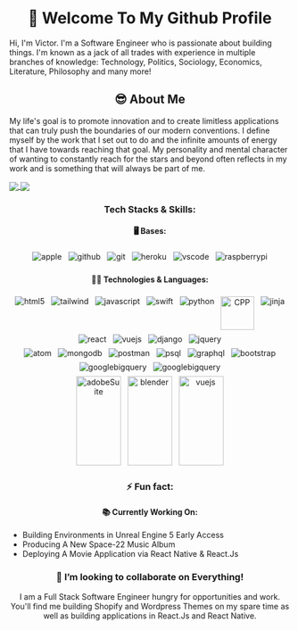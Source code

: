 
<h1 align="center"> 👋 Welcome To My Github Profile </h1>

Hi, I'm Victor. I'm a Software Engineer who is passionate about building things. I'm known as a jack of all trades with experience in multiple branches of knowledge: Technology, Politics, Sociology, Economics, Literature, Philosophy and many more!

<h2 align="center"> 😎 About Me </h2>

My life's goal is to promote innovation and to create limitless applications that can truly push the boundaries of our modern conventions. I define myself by the work that I set out to do and the infinite amounts of energy that I have towards reaching that goal. My personality and mental character of wanting to constantly reach for the stars and beyond often reflects in my work and is something that will always be part of me.

<a href="https://github.com/anuraghazra/github-readme-stats">
  <img align="center" src="https://github-readme-stats.vercel.app/api?username=victordoyle&show_icons=true&count_private=true&hide=stars&theme=dark" />
</a>

<a href="https://github.com/anuraghazra/github-readme-stats">
  <img align="center" src="https://github-readme-stats.vercel.app/api/top-langs/?username=victordoyle&langs_count=10&theme=dark&layout=compact&exclude_repo=React-Django-RateMoviesApp" />
</a>




<h3 align="center"> Tech Stacks & Skills: </h3>

<h4 align="center"> 🖥️ Bases: </h4>
<p align="center">
<img src="https://www.vectorlogo.zone/logos/apple/apple-icon.svg" alt="apple" style="vertical-align:top; margin:4px">
<img src="https://www.vectorlogo.zone/logos/github/github-ar21.svg" alt="github" style="vertical-align:top; margin:4px">
<img src="https://www.vectorlogo.zone/logos/git-scm/git-scm-ar21.svg" alt="git" style="vertical-align:top; margin:4px">
<img src="https://www.vectorlogo.zone/logos/heroku/heroku-ar21.svg" alt="heroku" style="vertical-align:top; margin:4px">
<img src="https://www.vectorlogo.zone/logos/visualstudio_code/visualstudio_code-ar21.svg" alt="vscode" style="vertical-align:top; margin:4px">
<img src="https://www.vectorlogo.zone/logos/raspberrypi/raspberrypi-ar21.svg" alt="raspberrypi" style="vertical-align:top; margin:4px">
</p>

<h4 align="center"> 👨‍💻 Technologies & Languages: </h4>
<p align="center">
<img src="https://www.vectorlogo.zone/logos/w3_html5/w3_html5-ar21.svg" alt="html5" style="vertical-align:top; margin:4px">
<img src="https://www.vectorlogo.zone/logos/tailwindcss/tailwindcss-ar21.svg" alt="tailwind" style="vertical-align:top; margin:4px">
<img src="https://www.vectorlogo.zone/logos/javascript/javascript-ar21.svg" alt="javascript" style="vertical-align:top; margin:4px">
<img src="https://www.vectorlogo.zone/logos/swift/swift-ar21.svg" alt="swift" style="vertical-align:top; margin:4px">
<img src="https://www.vectorlogo.zone/logos/python/python-ar21.svg" alt="python" style="vertical-align:top; margin:4px">
<img src="https://github.com/leungwensen/svg-icon/blob/master/dist/svg/logos/cpp.svg" alt="CPP" style="vertical-align:top; margin:4px" width="60" height="60">  
<img src="https://www.vectorlogo.zone/logos/pocoo_jinja/pocoo_jinja-ar21.svg" alt="jinja" style="vertical-align:top; margin:4px">
<br>
<img src="https://www.vectorlogo.zone/logos/reactjs/reactjs-ar21.svg" alt="react" style="vertical-align:top; margin:4px">
<img src="https://www.vectorlogo.zone/logos/vuejs/vuejs-ar21.svg" alt="vuejs" style="vertical-align:top; margin:4px">
<img src="https://www.vectorlogo.zone/logos/djangoproject/djangoproject-ar21.svg" alt="django" style="vertical-align:top; margin:4px">
<img src="https://www.vectorlogo.zone/logos/jquery/jquery-ar21.svg" alt="jquery" style="vertical-align:top; margin:4px">
<br>
<img src="https://www.vectorlogo.zone/logos/atom_io/atom_io-ar21.svg" alt="atom" style="vertical-align:top; margin:4px">
<img src="https://www.vectorlogo.zone/logos/mongodb/mongodb-ar21.svg" alt="mongodb" style="vertical-align:top; margin:4px">
<img src="https://www.vectorlogo.zone/logos/getpostman/getpostman-ar21.svg" alt="postman" style="vertical-align:top; margin:4px">
<img src="https://www.vectorlogo.zone/logos/postgresql/postgresql-ar21.svg" alt="psql" style="vertical-align:top; margin:4px">
<img src="https://www.vectorlogo.zone/logos/graphql/graphql-ar21.svg" alt="graphql" style="vertical-align:top; margin:4px">
<img src="https://www.vectorlogo.zone/logos/getbootstrap/getbootstrap-ar21.svg" alt="bootstrap" style="vertical-align:top; margin:4px">
<img src="https://www.vectorlogo.zone/logos/google_bigquery/google_bigquery-ar21.svg" alt="googlebigquery" style="vertical-align:top; margin:4px">
<img src="https://www.vectorlogo.zone/logos/google_analytics/google_analytics-ar21~old.svg" alt="googlebigquery" style="vertical-align:top; margin:4px">
<br>
<img src="https://raw.githubusercontent.com/detain/svg-logos/master/svg/adobe-1.svg" alt="adobeSuite" style="vertical-align:top; margin:4px"  width="80" height="160">
<img src="https://raw.githubusercontent.com/detain/svg-logos/master/svg/blender.svg" alt="blender" style="vertical-align:top; margin:4px" width="80" height="160">
<img src="https://upload.wikimedia.org/wikipedia/commons/d/da/Unreal_Engine_Logo.svg" alt="vuejs" style="vertical-align:top; margin:4px" width="80" height="160">
</p>



<h3 align="center"> ⚡ Fun fact: </h3>
<h4 align="center"> 📚 Currently Working On: </h4>

<ul>
  <li> Building Environments in Unreal Engine 5 Early Access </li>
  <li> Producing A New Space-22 Music Album </li>
  <li> Deploying A Movie Application via React Native & React.Js </li>
</ul>

<h3 align="center"> 👯 I’m looking to collaborate on Everything! </h3>

<p align="center" >I am a Full Stack Software Engineer hungry for opportunities and work. You'll find me building Shopify and Wordpress Themes on my spare time as well as building applications in React.Js and React Native. </p>
